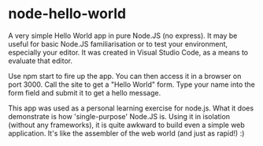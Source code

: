 # node-hello-world
A very simple Hello World app in pure Node.JS (no express). It may be useful for basic Node.JS familiarisation or to test your environment, especially your editor. It was created in Visual Studio Code, as a means to evaluate that editor.

Use npm start to fire up the app. You can then access it in a browser on port 3000. Call the site to get a "Hello World" form. Type your name into the form field and submit it to get a hello message.

This app was used as a personal learning exercise for node.js. What it does demonstrate is how 'single-purpose' Node.JS is. Using it in isolation (without any frameworks), it is quite awkward to build even a simple web application. It's like the assembler of the web world (and just as rapid!) :)
